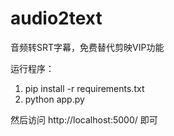 # audio2text
音频转SRT字幕，免费替代剪映VIP功能

运行程序：
1. pip install -r requirements.txt
2. python app.py

然后访问 http://localhost:5000/ 即可

